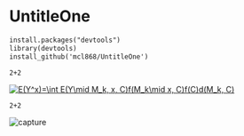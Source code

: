 # UntitleOne

```markdown
install.packages("devtools")
library(devtools)
install_github('mcl868/UntitleOne')
```

```markdown
2+2

```
<a href="https://www.codecogs.com/eqnedit.php?latex=E(Y^x)=\int&space;E(Y\mid&space;M_k,&space;x,&space;C)f(M_k\mid&space;x,&space;C)f(C)d(M_k,&space;C)" target="_blank"><img src="https://latex.codecogs.com/gif.latex?E(Y^x)=\int&space;E(Y\mid&space;M_k,&space;x,&space;C)f(M_k\mid&space;x,&space;C)f(C)d(M_k,&space;C)" title="E(Y^x)=\int E(Y\mid M_k, x, C)f(M_k\mid x, C)f(C)d(M_k, C)" /></a>

```
2+2

```
![capture](https://user-images.githubusercontent.com/20704019/44955302-edabd400-aea8-11e8-94e6-328cae01908c.PNG)
